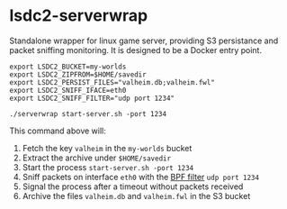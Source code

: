 # lsdc2-serverwrap

Standalone wrapper for linux game server, providing S3 persistance and packet
sniffing monitoring. It is designed to be a Docker entry point.

    export LSDC2_BUCKET=my-worlds
    export LSDC2_ZIPFROM=$HOME/savedir
    export LSDC2_PERSIST_FILES="valheim.db;valheim.fwl"
    export LSDC2_SNIFF_IFACE=eth0
    export LSDC2_SNIFF_FILTER="udp port 1234"

    ./serverwrap start-server.sh -port 1234

This command above will:
1. Fetch the key `valheim` in the `my-worlds` bucket
2. Extract the archive under `$HOME/savedir`
3. Start the process `start-server.sh -port 1234`
4. Sniff packets on interface `eth0` with the [BPF filter](https://www.tcpdump.org/manpages/pcap-filter.7.html) `udp port 1234`
5. Signal the process after a timeout without packets received
6. Archive the files `valheim.db` and `valheim.fwl` in the S3 bucket
